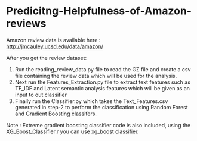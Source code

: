 # Predicitng-Helpfulness-of-Amazon-reviews

Amazon review data is available here : http://jmcauley.ucsd.edu/data/amazon/

After you get the review dataset:

1. Run the reading_review_data.py file to read the GZ file and create a csv file containing the review data which will be used for the analysis.
2. Next run the Features_Extraction.py file to extract text features such as TF_IDF and Latent semantic analysis features which will be given as an input to out classifier
3. Finally run the Classifier.py which takes the Text_Features.csv generated in step-2 to perform the classification using Random Forest and Gradient Boosting classifers.

Note : Extreme gradient boosting classifier code is also included, using the XG_Boost_Classifier.r you can use xg_boost classifier.
